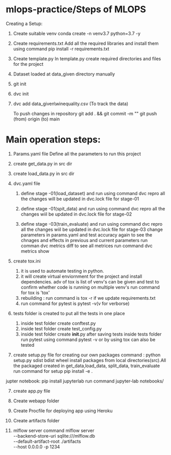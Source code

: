 # mlops-practice/Steps of MLOPS

Creating a Setup:
1. Create suitable venv
conda create -n venv3.7 python=3.7 -y

2. Create requirements.txt
Add all the required libraries and install them using command
pip install -r requirements.txt

3. Create template.py
In template.py create required directories and files for the project

4. Dataset loaded at data_given directory manually

5. git init

6. dvc init

7. dvc add data_given\winequality.csv (To track the data)

   To push changes in repository 
   git add . && git commit -m "<message>"
   git push (from) origin (to) main

# Main operation steps:

1. Params.yaml file
Define all the parameters to run this project

2. create get_data.py in src dir

3. create load_data.py in src dir

4. dvc.yaml file
   1. define stage -01(load_dataset) and run using command dvc repro
      all the changes will be updated in dvc.lock file for stage-01

   2. define stage -01(spit_data) and run using command dvc repro
      all the changes wiil be updated in dvc.lock file for stage-02
   
   3. define stage -03(train_evaluate) and run using command dvc repro
      all the changes wiil be updated in dvc.lock file for stage-03
      change parameters in params.yaml and test accuracy again
      to see the chnages and effects in previous and current parameters 
      run comman dvc metrics diff
      to see all metrices 
      run command dvc metrics show
5. create tox.ini
   1. it is used to automate testing in python.
   2. it will create virtual enviornment for the project and install dependencies. adv of tox is list of venv's can be given and test  to confirm whether code is running on multiple venv's
   run command for tox is 'tox'
   3. rebuilding : run command is tox -r if we update requirements.txt 
   4. run command for pytest is pytest -v(v for verborse)
6. tests folder is created to put all the tests in one place
   1. inside test folder create conftest.py
   2. inside test folder create test_config.py
   3. inside test folder create __init__.py
   after saving tests inside tests folder run pytest using command pytest -v or by using tox can also be tested

6. create setup.py file for creating our own packages
   command : python setup.py sdist bdist wheel
   install packages from local directories(src).All the packaged created in get_data,load_data, split_data, train_evaluate
   run command for setup
   pip install -e .

jupter notebook:
pip install jupyterlab
run command jupyter-lab notebooks/

7. create app.py file

8. Create webapp folder

9. Create Procfile for deploying app using Heroku

10. Create artifacts folder

11. mlflow server command
mlflow server \
   --backend-store-uri sqlite:///mlflow.db \
   --default-artifact-root ./artifacts \
   --host 0.0.0.0 -p 1234
